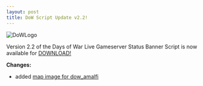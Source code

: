 ```yaml
---
layout: post
title: DoW Script Update v2.2!
---
```

![DoWLogo](https://feuersturm.github.io/images/dow_logo.png)

Version 2.2 of the Days of War Live Gameserver Status Banner Script
is now available for [DOWNLOAD!](https://github.com/FeuerSturm/dowserverstatus/releases/tag/v2.2)
<!--more-->
**Changes:**
* added [map image for dow_amalfi](https://github.com/FeuerSturm/dowserverstatus/blob/master/resources/mapimages/dow_amalfi.png)
